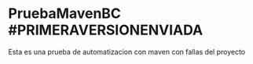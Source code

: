 # PruebaMavenBC #PRIMERAVERSIONENVIADA
Esta es una prueba de automatizacion con maven con fallas del proyecto
